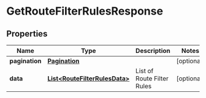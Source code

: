 

# GetRouteFilterRulesResponse


## Properties

| Name | Type | Description | Notes |
|------------ | ------------- | ------------- | -------------|
|**pagination** | [**Pagination**](Pagination.md) |  |  [optional] |
|**data** | [**List&lt;RouteFilterRulesData&gt;**](RouteFilterRulesData.md) | List of Route Filter Rules |  [optional] |



